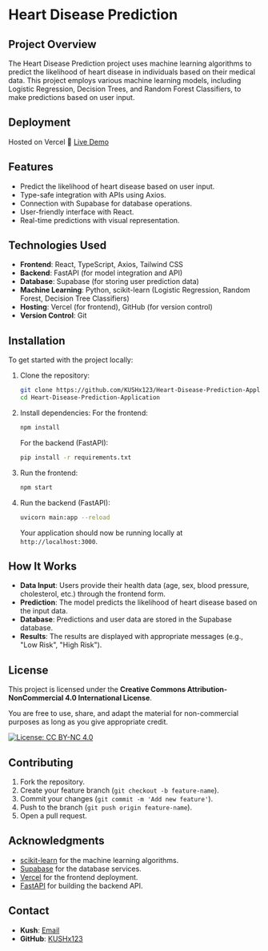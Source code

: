 # Heart Disease Prediction

## Project Overview

The Heart Disease Prediction project uses machine learning algorithms to predict the likelihood of heart disease in individuals based on their medical data. This project employs various machine learning models, including Logistic Regression, Decision Trees, and Random Forest Classifiers, to make predictions based on user input.

## Deployment

Hosted on Vercel
🔗 [Live Demo](https://heart-disease-prediction-application.vercel.app/)

## Features

- Predict the likelihood of heart disease based on user input.
- Type-safe integration with APIs using Axios.
- Connection with Supabase for database operations.
- User-friendly interface with React.
- Real-time predictions with visual representation.

## Technologies Used

- **Frontend**: React, TypeScript, Axios, Tailwind CSS
- **Backend**: FastAPI (for model integration and API)
- **Database**: Supabase (for storing user prediction data)
- **Machine Learning**: Python, scikit-learn (Logistic Regression, Random Forest, Decision Tree Classifiers)
- **Hosting**: Vercel (for frontend), GitHub (for version control)
- **Version Control**: Git

## Installation

To get started with the project locally:

1. Clone the repository:
   ```bash
   git clone https://github.com/KUSHx123/Heart-Disease-Prediction-Application.git
   cd Heart-Disease-Prediction-Application
   ```

2. Install dependencies:
   For the frontend:
   ```bash
   npm install
   ```

   For the backend (FastAPI):
   ```bash
   pip install -r requirements.txt
   ```

3. Run the frontend:
   ```bash
   npm start
   ```

4. Run the backend (FastAPI):
   ```bash
   uvicorn main:app --reload
   ```

   Your application should now be running locally at `http://localhost:3000`.

## How It Works

- **Data Input**: Users provide their health data (age, sex, blood pressure, cholesterol, etc.) through the frontend form.
- **Prediction**: The model predicts the likelihood of heart disease based on the input data.
- **Database**: Predictions and user data are stored in the Supabase database.
- **Results**: The results are displayed with appropriate messages (e.g., "Low Risk", "High Risk").

## License

This project is licensed under the **Creative Commons Attribution-NonCommercial 4.0 International License**.

You are free to use, share, and adapt the material for non-commercial purposes as long as you give appropriate credit.

[![License: CC BY-NC 4.0](https://img.shields.io/badge/License-CC%20BY--NC%204.0-lightgrey.svg)](https://creativecommons.org/licenses/by-nc/4.0/)

## Contributing

1. Fork the repository.
2. Create your feature branch (`git checkout -b feature-name`).
3. Commit your changes (`git commit -m 'Add new feature'`).
4. Push to the branch (`git push origin feature-name`).
5. Open a pull request.

## Acknowledgments

- [scikit-learn](https://scikit-learn.org/) for the machine learning algorithms.
- [Supabase](https://supabase.io/) for the database services.
- [Vercel](https://vercel.com/) for the frontend deployment.
- [FastAPI](https://fastapi.tiangolo.com/) for building the backend API.

## Contact

- **Kush**: [Email](mailto:kushsinha960@gmail.com)
- **GitHub**: [KUSHx123](https://github.com/KUSHx123)
